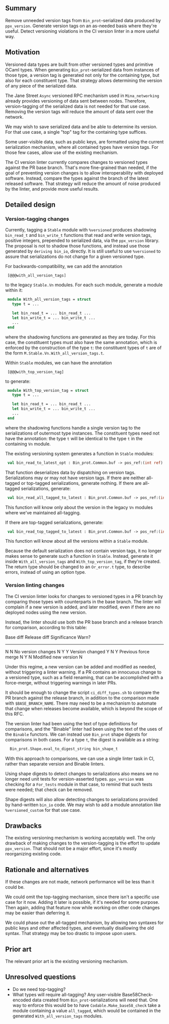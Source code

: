 ## Summary
[summary]: #summary

Remove unneeded version tags from `Bin_prot`-serialized data produced
by `ppx_version`. Generate version tags on an as-needed basis where
they're useful. Detect versioning violations in the CI version linter
in a more useful way.

## Motivation
[motivation]: #motivation

Versioned data types are built from other versioned types and
primitive OCaml types. When generating `Bin_prot`-serialized data from
instances of those type, a version tag is generated not only for the
containing type, but also for each constituent type. That strategy
allows determining the version of any piece of the serialized data.

The Jane Street `Async` versioned RPC mechanism used in
`Mina_networking` already provides versioning of data sent between
nodes. Therefore, version-tagging of the serialized data is not needed
for that use case. Removing the version tags will reduce the amount of
data sent over the network.

We may wish to save serialized data and be able to determine its
version. For that use case, a single "top" tag for the containing type
suffices.

Some user-visible data, such as public keys, are formatted using the
current serialization mechanism, where all contained types have
version tags. For those few cases, allow use of the existing
mechanism.

The CI version linter currently compares changes to versioned types
against the PR base branch. That's more fine-grained than needed, if
the goal of preventing version changes is to allow interoperability
with deployed software. Instead, compare the types against the branch
of the latest released software. That strategy will reduce the amount
of noise produced by the linter, and provide more useful results.

## Detailed design
[detailed-design]: #detailed-design

### Version-tagging changes

Currently, tagging a `Stable` module with `%versioned` produces
shadowing `bin_read_t` and `bin_write_t` functions that read and write
version tags, positive integers, prepended to serialized data, via the
`ppx_version` library. The proposal is not to shadow those functions,
and instead use those generated by `deriving bin_io`, directly.  It is
still useful to use `%versioned` to assure that serializations do not
change for a given versioned type.

For backwards-compatibility, we can add the annotation
```
 [@@@with_all_version_tags]
```
to the legacy `Stable.Vn` modules. For each such module, generate a module
within it:
```ocaml
 module With_all_version_tags = struct
   type t = ...

   let bin_read_t = ... bin_read_t ...
   let bin_write_t = ... bin_write_t ...
   ...
 end
```
where the shadowing functions are generated as they are today. For
this case, the constituent types must also have the same annotation,
which is enforced by the construction of the type `t`: the constituent
types of `t` are of the form `M.Stable.Vn.With_all_version_tags.t`.

Within `Stable` modules, we can have the annotation
```
 [@@@with_top_version_tag]
```
to generate:
```ocaml
 module With_top_version_tag = struct
   type t = ...

   let bin_read_t = ... bin_read_t ...
   let bin_write_t = ... bin_write_t ...
   ...
 end
```
where the shadowing functions handle a single version tag to the
serializations of outermost type instances. The constituent types need
not have the annotation: the type `t` will be identical to the type
`t` in the containing `Vn` module.

The existing versioning system generates a function in `Stable` modules:
```ocaml
 val bin_read_to_latest_opt : Bin_prot.Common.buf -> pos_ref:(int ref) -> Stable.Latest.t option
```
That function deserializes data by dispatching on version tags. Serializations
may or may not have version tags. If there are neither all-tagged or top-tagged
serializations, generate nothing. If there are all-tagged serializations,
generate:
```ocaml
 val bin_read_all_tagged_to_latest : Bin_prot.Common.buf -> pos_ref:(int ref) -> Stable.Latest.t Or_error.t
```
This function will know only about the version in the legacy `Vn` modules
where we've maintained all-tagging.

If there are top-tagged serializations, generate:
```ocaml
 val bin_read_top_tagged_to_latest : Bin_prot.Common.buf -> pos_ref:(int ref) -> Stable.Latest.t Or_error.t
```
This function will know about all the versions within a `Stable` module.

Because the default serialization does not contain version tags, it no
longer makes sense to generate such a function in `Stable`. Instead,
generate it inside `With_all_version_tags` and `With_top_version_tag`,
if they're created. The return type should be changed to an
`Or_error.t` type, to describe errors, instead of using an option
type.

### Version linting changes

The CI version linter looks for changes to versioned types in a PR
branch by comparing those types with counterparts in the base
branch. The linter will complain if a new version is added, and later
modified, even if there are no deployed nodes using the new version.

Instead, the linter should use both the PR base branch and a release
branch for comparison, according to this table:

Base diff  Release diff  Significance              Warn?
---------  ------------  ------------              -----
   N           N         No version changes          N
   Y           Y         Version changed             Y
   N           Y         Previous force merge        N
   Y           N         Modified new version        N

Under this regime, a new version can be added and modified as needed,
without triggering a linter warning. If a PR contains an innocuous
change to a versioned type, such as a field renaming, that can be
accomplished with a force-merge, without triggering warnings in later
PRs.

It should be enough to change the script `ci_diff_types.sh` to compare
the PR branch against the release branch, in addition to the
comparison made with `$BASE_BRANCH_NAME`.  There may need to be a
mechanism to automate that change when releases become available,
which is beyond the scope of this RFC.

The version linter had been using the text of type definitions for
comparisons, and the "Binable" linter had been using the text of the
uses of the `Binable` functors. We can instead use `Bin_prot` shape
digests for comparisons in both cases. For a type `t`, the digest is
available as a string:
```ocaml
  Bin_prot.Shape.eval_to_digest_string bin_shape_t
```
With this approach to comparisons, we can use a single linter task in
CI, rather than separate version and Binable linters.

Using shape digests to detect changes to serializations also means we
no longer need unit tests for version-asserted types. `ppx_version`
was checking for a `For_tests` module in that case, to remind that
such tests were needed; that check can be removed.

Shape digests will also allow detecting changes to serializations
provided by hand-written `bin_io` code. We may wish to add a module
annotation like `%versioned_custom` for that use case.

## Drawbacks
[drawbacks]: #drawbacks

The existing versioning mechanism is working acceptably well. The only
drawback of making changes to the version-tagging is the effort to
update `ppx_version`. That should not be a major effort, since it's
mostly reorganizing existing code.

## Rationale and alternatives
[rationale-and-alternatives]: #rationale-and-alternatives

If these changes are not made, network performance will be less than it
could be.

We could omit the top-tagging mechanism, since there isn't a specific
use case for it now. Adding it later is possible, if it's needed for
some purpose. Then again, adding that feature now while working on
other code changes may be easier than deferring it.

We could phase out the all-tagged mechanism, by allowing two syntaxes
for public keys and other affected types, and eventually disallowing
the old syntax. That strategy may be too drastic to impose upon users.

## Prior art
[prior-art]: #prior-art

The relevant prior art is the existing versioning mechanism.

## Unresolved questions
[unresolved-questions]: #unresolved-questions

- Do we need top-tagging?
- What types will require all-tagging? Any user-visible Base58Check-encoded data created from
   `Bin_prot`-serializations will need that. One way to enforce this would be to have
   `Codable.Make_base58_check` take a module containing a value `all_tagged`, which
	would be contained in the generated `With_all_version_tags` modules.
